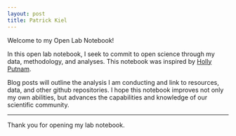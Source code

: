 ```yaml
---
layout: post
title: Patrick Kiel
---
```



<div class="message">
  Welcome to my Open Lab Notebook!
</div>

In this open lab notebook, I seek to commit to open science through my data, methodology, and analyses. This notebook was inspired by <a href='https://github.com/hputnam/Putnam_Lab_Notebook' target='_blank'>Holly Putnam</a>. 

Blog posts will outline the analysis I am conducting and link to resources, data, and other github repositories. I hope this notebook improves not only my own abilities, but advances the capabilities and knowledge of our scientific community.


-----

Thank you for opening my lab notebook.
